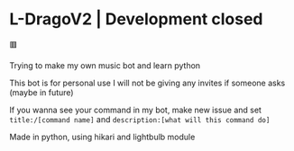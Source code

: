 # L-DragoV2 | Development closed
🟥

Trying to make my own music bot and learn python

This bot is for personal use I will not be giving any invites if someone asks (maybe in future)

If you wanna see your command in my bot, make new issue and set `title:/[command name]` and `description:[what will this command do]`

Made in python, using hikari and lightbulb module 

